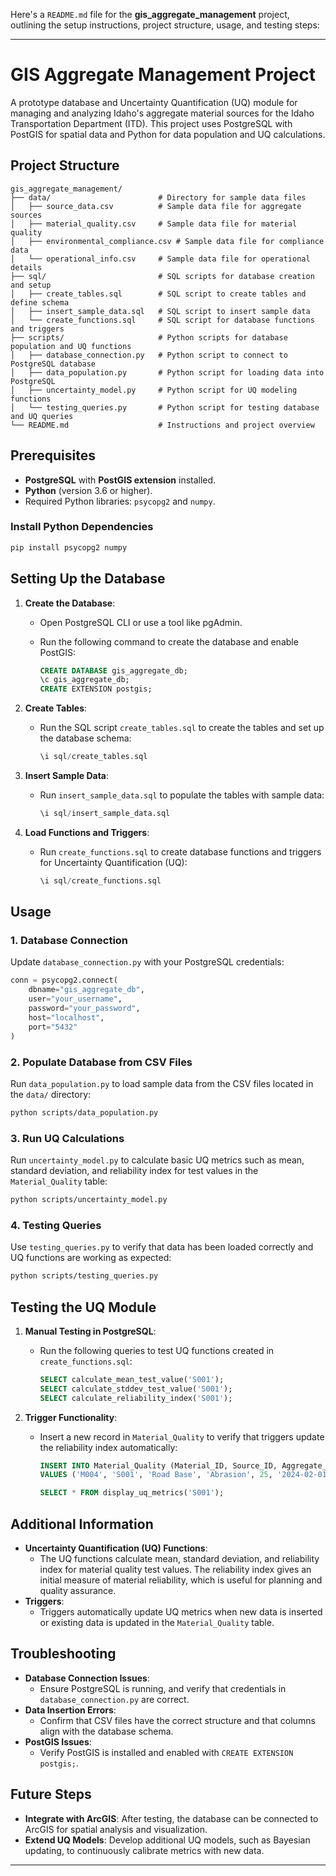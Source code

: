 Here's a `README.md` file for the **gis_aggregate_management** project, outlining the setup instructions, project structure, usage, and testing steps:

---

# GIS Aggregate Management Project

A prototype database and Uncertainty Quantification (UQ) module for managing and analyzing Idaho's aggregate material sources for the Idaho 
Transportation Department (ITD). This project uses PostgreSQL with PostGIS for spatial data and Python for data population and UQ calculations.

## Project Structure

```plaintext
gis_aggregate_management/
├── data/                        # Directory for sample data files
│   ├── source_data.csv          # Sample data file for aggregate sources
│   ├── material_quality.csv     # Sample data file for material quality
│   ├── environmental_compliance.csv # Sample data file for compliance data
│   └── operational_info.csv     # Sample data file for operational details
├── sql/                         # SQL scripts for database creation and setup
│   ├── create_tables.sql        # SQL script to create tables and define schema
│   ├── insert_sample_data.sql   # SQL script to insert sample data
│   └── create_functions.sql     # SQL script for database functions and triggers
├── scripts/                     # Python scripts for database population and UQ functions
│   ├── database_connection.py   # Python script to connect to PostgreSQL database
│   ├── data_population.py       # Python script for loading data into PostgreSQL
│   ├── uncertainty_model.py     # Python script for UQ modeling functions
│   └── testing_queries.py       # Python script for testing database and UQ queries
└── README.md                    # Instructions and project overview
```

## Prerequisites

- **PostgreSQL** with **PostGIS extension** installed.
- **Python** (version 3.6 or higher).
- Required Python libraries: `psycopg2` and `numpy`.

### Install Python Dependencies

```bash
pip install psycopg2 numpy
```

## Setting Up the Database

1. **Create the Database**:
   - Open PostgreSQL CLI or use a tool like pgAdmin.
   - Run the following command to create the database and enable PostGIS:

     ```sql
     CREATE DATABASE gis_aggregate_db;
     \c gis_aggregate_db;
     CREATE EXTENSION postgis;
     ```

2. **Create Tables**:
   - Run the SQL script `create_tables.sql` to create the tables and set up the database schema:

     ```sql
     \i sql/create_tables.sql
     ```

3. **Insert Sample Data**:
   - Run `insert_sample_data.sql` to populate the tables with sample data:

     ```sql
     \i sql/insert_sample_data.sql
     ```

4. **Load Functions and Triggers**:
   - Run `create_functions.sql` to create database functions and triggers for Uncertainty Quantification (UQ):

     ```sql
     \i sql/create_functions.sql
     ```

## Usage

### 1. Database Connection

Update `database_connection.py` with your PostgreSQL credentials:

```python
conn = psycopg2.connect(
    dbname="gis_aggregate_db",
    user="your_username",
    password="your_password",
    host="localhost",
    port="5432"
)
```

### 2. Populate Database from CSV Files

Run `data_population.py` to load sample data from the CSV files located in the `data/` directory:

```bash
python scripts/data_population.py
```

### 3. Run UQ Calculations

Run `uncertainty_model.py` to calculate basic UQ metrics such as mean, standard deviation, and reliability index for test values in the `Material_Quality` table:

```bash
python scripts/uncertainty_model.py
```

### 4. Testing Queries

Use `testing_queries.py` to verify that data has been loaded correctly and UQ functions are working as expected:

```bash
python scripts/testing_queries.py
```

## Testing the UQ Module

1. **Manual Testing in PostgreSQL**:
   - Run the following queries to test UQ functions created in `create_functions.sql`:

     ```sql
     SELECT calculate_mean_test_value('S001');
     SELECT calculate_stddev_test_value('S001');
     SELECT calculate_reliability_index('S001');
     ```

2. **Trigger Functionality**:
   - Insert a new record in `Material_Quality` to verify that triggers update the reliability index automatically:

     ```sql
     INSERT INTO Material_Quality (Material_ID, Source_ID, Aggregate_Use, Lab_Test_Type, Test_Value, Test_Date, Data_Source)
     VALUES ('M004', 'S001', 'Road Base', 'Abrasion', 25, '2024-02-01', 'Lab D');
     
     SELECT * FROM display_uq_metrics('S001');
     ```

## Additional Information

- **Uncertainty Quantification (UQ) Functions**:
  - The UQ functions calculate mean, standard deviation, and reliability index for material quality test values. The reliability index gives 
  an initial measure of material reliability, which is useful for planning and quality assurance.
- **Triggers**:
  - Triggers automatically update UQ metrics when new data is inserted or existing data is updated in the `Material_Quality` table.

## Troubleshooting

- **Database Connection Issues**:
  - Ensure PostgreSQL is running, and verify that credentials in `database_connection.py` are correct.
- **Data Insertion Errors**:
  - Confirm that CSV files have the correct structure and that columns align with the database schema.
- **PostGIS Issues**:
  - Verify PostGIS is installed and enabled with `CREATE EXTENSION postgis;`.

## Future Steps

- **Integrate with ArcGIS**: After testing, the database can be connected to ArcGIS for spatial analysis and visualization.
- **Extend UQ Models**: Develop additional UQ models, such as Bayesian updating, to continuously calibrate metrics with new data.

---

